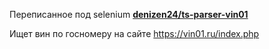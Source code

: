 Переписанное под selenium **[denizen24/ts-parser-vin01](https://github.com/denizen24/ts-parser-vin01)**

Ищет вин по госномеру на сайте <https://vin01.ru/index.php>
